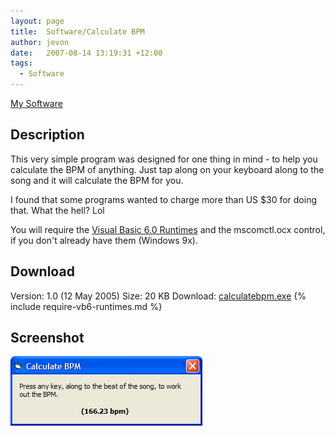 ```yaml
---
layout: page
title:  Software/Calculate BPM
author: jevon
date:   2007-08-14 13:19:31 +12:00
tags:
  - Software
---
```


[My Software](Software.md)

## Description
This very simple program was designed for one thing in mind - to help you calculate the BPM of anything. Just tap along on your keyboard along to the song and it will calculate the BPM for you.

I found that some programs wanted to charge more than US $30 for doing that. What the hell? Lol

You will require the [Visual Basic 6.0 Runtimes](Visual_Basic_Runtimes.md) and the mscomctl.ocx control, if you don't already have them (Windows 9x).

## Download
Version: 1.0 (12 May 2005)
Size: 20 KB
Download: <a href="/files/software/calculatebpm.exe">calculatebpm.exe</a>
{% include require-vb6-runtimes.md %}

## Screenshot
<img src="/img/screenshots/calculatebpm.png" alt="Screenshot of Calculate BPM software">
